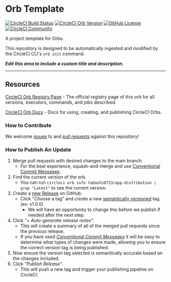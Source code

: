 # Orb Template


[![CircleCI Build Status](https://circleci.com/gh/tadashi0713/circleci-app-distribution.svg?style=shield "CircleCI Build Status")](https://circleci.com/gh/tadashi0713/circleci-app-distribution) [![CircleCI Orb Version](https://badges.circleci.com/orbs/tadashi0713/app-distribution.svg)](https://circleci.com/developer/orbs/orb/tadashi0713/app-distribution) [![GitHub License](https://img.shields.io/badge/license-MIT-lightgrey.svg)](https://raw.githubusercontent.com/tadashi0713/circleci-app-distribution/master/LICENSE) [![CircleCI Community](https://img.shields.io/badge/community-CircleCI%20Discuss-343434.svg)](https://discuss.circleci.com/c/ecosystem/orbs)



A project template for Orbs.

This repository is designed to be automatically ingested and modified by the CircleCI CLI's `orb init` command.

_**Edit this area to include a custom title and description.**_

---

## Resources

[CircleCI Orb Registry Page](https://circleci.com/developer/orbs/orb/tadashi0713/app-distribution) - The official registry page of this orb for all versions, executors, commands, and jobs described.

[CircleCI Orb Docs](https://circleci.com/docs/orb-intro/#section=configuration) - Docs for using, creating, and publishing CircleCI Orbs.

### How to Contribute

We welcome [issues](https://github.com/tadashi0713/circleci-app-distribution/issues) to and [pull requests](https://github.com/tadashi0713/circleci-app-distribution/pulls) against this repository!

### How to Publish An Update
1. Merge pull requests with desired changes to the main branch.
    - For the best experience, squash-and-merge and use [Conventional Commit Messages](https://conventionalcommits.org/).
2. Find the current version of the orb.
    - You can run `circleci orb info tadashi0713/app-distribution | grep "Latest"` to see the current version.
3. Create a [new Release](https://github.com/tadashi0713/circleci-app-distribution/releases/new) on GitHub.
    - Click "Choose a tag" and _create_ a new [semantically versioned](http://semver.org/) tag. (ex: v1.0.0)
      - We will have an opportunity to change this before we publish if needed after the next step.
4.  Click _"+ Auto-generate release notes"_.
    - This will create a summary of all of the merged pull requests since the previous release.
    - If you have used _[Conventional Commit Messages](https://conventionalcommits.org/)_ it will be easy to determine what types of changes were made, allowing you to ensure the correct version tag is being published.
5. Now ensure the version tag selected is semantically accurate based on the changes included.
6. Click _"Publish Release"_.
    - This will push a new tag and trigger your publishing pipeline on CircleCI.